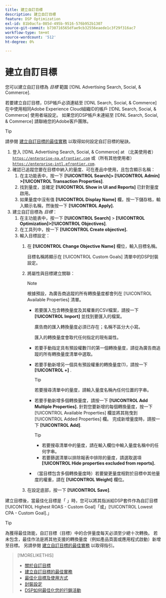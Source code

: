 ```yaml
---
title: 建立自訂目標
description: 建立自訂目標
feature: DSP Optimization
exl-id: 81b0acfa-085d-495b-9516-576b952b1307
source-git-commit: b730716565dfae9cb32556eaede1c3f29f316ac7
workflow-type: tm+mt
source-wordcount: '512'
ht-degree: 0%

---
```


# 建立自訂目標

您可以建立自訂目標為 *目標* 範圍 [!DNL Advertising Search, Social, & Commerce].

若要建立自訂目標，DSP帳戶必須連結至 [!DNL Search, Social, & Commerce] 在中使用相同Adobe Experience Cloud組織ID的帳戶 [!DNL Search, Social, & Commerce] 使用者端設定。 如果您的DSP帳戶未連結至 [!DNL Search, Social, & Commerce] 請聯絡您的Adobe客戶團隊。

>[!TIP]
>
>請參閱 [建立自訂目標的最佳實務](custom-goal-best-practices.md) 以取得如何設定自訂目標的秘訣。

1. 登入 [!DNL Advertising Search, Social, & Commerce] at （北美使用者） [`https://enterprise-na.efrontier.com`](https://enterprise-na.efrontier.com) 或（所有其他使用者） [`https://enterprise-intl.efrontier.com`](https://enterprise-intl.efrontier.com).
1. 確認已追蹤您要在目標中納入的量度、可在產品中使用，且包含顯示名稱：
   1. 在主功能表中，按一下 **[!UICONTROL Search]> [!UICONTROL Admin] >[!UICONTROL Transaction Properties]**.
   1. 找到量度，並確定 **[!UICONTROL Show in UI and Reports]** 已針對量度啟用。
   1. 如果量度中沒有值 **[!UICONTROL Display Name]** 欄，按一下儲存格，輸入顯示名稱，然後按一下 **[!UICONTROL Apply].**
1. 建立自訂目標為 *目標*：
   1. 在主功能表中，按一下 **[!UICONTROL Search]** > **[!UICONTROL Optimization]>[!UICONTROL Objectives]**.
   1. 在工具列中，按一下 **[!UICONTROL Create objective].**
   1. 輸入目標設定：
      1. 在 **[!UICONTROL Change Objective Name]** 欄位，輸入目標名稱。

         目標名稱將顯示在 [!UICONTROL Custom Goals] 清單中的DSP封裝設定。

      1. 將屬性與目標建立關聯：

         >[!NOTE]
         >
         > 根據預設，為廣告商追蹤的所有轉換量度都會列在 [!UICONTROL Available Properties] 清單。

         * 若要匯入包含轉換量度及其權重的CSV檔案，請按一下 **[!UICONTROL Import]** 並找到要匯入的檔案。

           廣告商的匯入轉換量度必須已存在；名稱不區分大小寫。

           匯入的轉換量度會取代任何指定的現有屬性。

         * 若要手動指定具有預設權數(1)的第一個轉換量度，請從為廣告商追蹤的所有轉換量度清單中選取。

         * 若要手動新增另一個具有預設權重的轉換量度(1)，請按一下 **[!UICONTROL +]** .

           >[!TIP]
           >
           > 若要搜尋清單中的量度，請輸入量度名稱內任何位置的字串。

         * 若要手動新增多個轉換量度，請按一下 **[!UICONTROL Add Multiple Properties].** 針對您要新增的每個轉換量度，按一下 [!UICONTROL Available Properties] 欄並將其拖曳到 [!UICONTROL Added Properties] 欄。 完成新增量度時，請按一下 **[!UICONTROL Add]**.

           >[!TIP]
           >
           >* 若要搜尋清單中的量度，請在輸入欄位中輸入量度名稱中的任何字串。
           >* 若要篩選清單以排除報表中排除的量度，請選取選項 **[!UICONTROL Hide properties excluded from reports].**

         * （當目標包含多個轉換量度時）若要變更量度相對於目標中其他量度的權重，請在 **[!UICONTROL Weight]** 欄位。

      1. 在設定底部，按一下 **[!UICONTROL Save]**.

建立目標後，當最佳化目標是「 」時，您可以將其指派給DSP套件作為自訂目標[!UICONTROL Highest ROAS - Custom Goal]「或」[!UICONTROL Lowest CPA - Custom Goal].」

>[!TIP]
>
>為獲得最佳效能，自訂目標（目標）中的合併量度每天必須至少總十次轉換。 若未包含，最佳作法是將其他支援的轉換量度（例如產品頁面或應用程式啟動）新增至目標。 另請參閱 [建立自訂目標的最佳實務](custom-goal-best-practices.md) 以取得指引。

>[!MORELIKETHIS]
>
>* [關於自訂目標](custom-goal-about.md)
>* [建立自訂目標的最佳實務](custom-goal-best-practices.md)
>* [最佳化目標及使用方式](optimization-goals.md)
>* [封裝設定](/help/dsp/campaign-management/packages/package-settings.md)
> * [DSP如何最佳化您的行銷活動](optimization-how-dsp-optimizes-campaigns.md)
